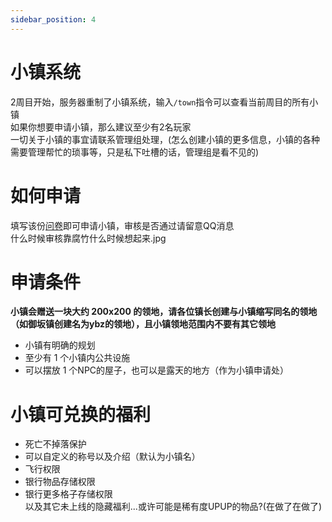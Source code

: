 ```yaml
---
sidebar_position: 4
---
```


# 小镇系统

2周目开始，服务器重制了小镇系统，输入`/town`指令可以查看当前周目的所有小镇  
如果你想要申请小镇，那么建议至少有2名玩家  
一切关于小镇的事宜请联系管理组处理，(怎么创建小镇的更多信息，小镇的各种需要管理帮忙的琐事等，只是私下吐槽的话，管理组是看不见的)  

# 如何申请

填写该份[问卷](https://wj.qq.com/s2/12596982/438f/)即可申请小镇，审核是否通过请留意QQ消息  
什么时候审核靠腐竹什么时候想起来.jpg  

# 申请条件
**小镇会赠送一块大约 200x200 的领地，请各位镇长创建与小镇缩写同名的领地（如御坂镇创建名为ybz的领地），且小镇领地范围内不要有其它领地**  
* 小镇有明确的规划  
* 至少有 1 个小镇内公共设施  
* 可以摆放 1 个NPC的屋子，也可以是露天的地方（作为小镇申请处） 

# 小镇可兑换的福利

* 死亡不掉落保护
* 可以自定义的称号以及介绍（默认为小镇名）
* 飞行权限
* 银行物品存储权限
* 银行更多格子存储权限  
以及其它未上线的隐藏福利...或许可能是稀有度UPUP的物品?(在做了在做了)  
